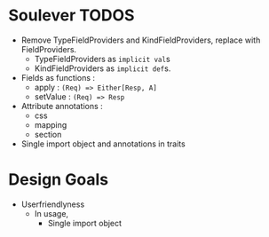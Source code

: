 Soulever TODOS
==============

- Remove TypeFieldProviders and KindFieldProviders, replace with FieldProviders. 
    - TypeFieldProviders as `implicit val`s 
    - KindFieldProviders as `implicit def`s.
- Fields as functions : 
    - apply : `(Req) => Either[Resp, A]`
    - setValue : `(Req) => Resp`
- Attribute annotations :
    - css
    - mapping
    - section
- Single import object and annotations in traits


Design Goals
============
- Userfriendlyness 
    - In usage,
        - Single import object 